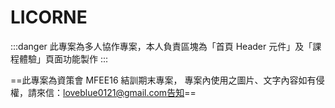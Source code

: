 # LICORNE

:::danger
此專案為多人協作專案，本人負責區塊為「首頁 Header 元件」及「課程體驗」頁面功能製作
:::

==此專案為資策會 MFEE16 結訓期末專案，
專案內使用之圖片、文字內容如有侵權，請來信：loveblue0121@gmail.com告知==
